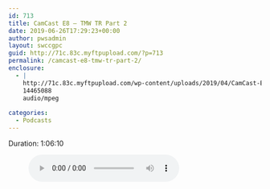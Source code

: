 ```yaml
---
id: 713
title: CamCast E8 – TMW TR Part 2
date: 2019-06-26T17:29:23+00:00
author: pwsadmin
layout: swccgpc
guid: http://71c.83c.myftpupload.com/?p=713
permalink: /camcast-e8-tmw-tr-part-2/
enclosure:
  - |
    http://71c.83c.myftpupload.com/wp-content/uploads/2019/04/CamCast-E8-–-TMW-TR-Part-2.mp3
    14465088
    audio/mpeg
    
categories:
  - Podcasts
---
```

 

Duration: 1:06:10<figure class="wp-block-audio"><audio controls src="http://71c.83c.myftpupload.com/wp-content/uploads/2019/04/CamCast-E8-–-TMW-TR-Part-2.mp3"></audio></figure>